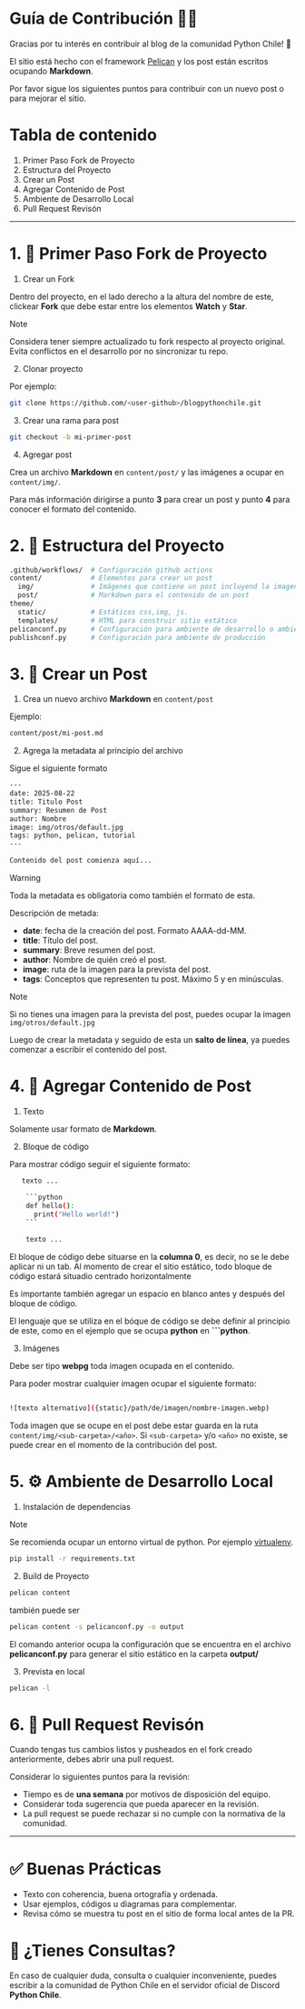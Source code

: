# Guía de Contribución 🐍✨

Gracias por tu interés en contribuir al blog de la comunidad Python Chile! 🚀

El sitio está hecho con el framework [Pelican](https://getpelican.com/) y los post están escritos ocupando **Markdown**.

Por favor sigue los siguientes puntos para contribuir con un nuevo post o para mejorar el sitio.

# Tabla de contenido

1. Primer Paso Fork de Proyecto
2. Estructura del Proyecto
3. Crear un Post
4. Agregar Contenido de Post
5. Ambiente de Desarrollo Local
6. Pull Request Revisón


---

# 1. 🍴 Primer Paso Fork de Proyecto

1. Crear un Fork

Dentro del proyecto, en el lado derecho a la altura del nombre de este, clickear **Fork** que debe estar entre los elementos **Watch** y **Star**.

>[!NOTE]
> Considera tener siempre actualizado tu fork respecto al proyecto original.
> Evita conflictos en el desarrollo por no sincronizar tu repo.


2. Clonar proyecto

Por ejemplo:

```bash
git clone https://github.com/<user-github>/blogpythonchile.git
```

3. Crear una rama para post

```bash
git checkout -b mi-primer-post
```

4. Agregar post

Crea un archivo **Markdown** en `content/post/` y las imágenes a ocupar en `content/img/`.

Para más información dirigirse a punto **3** para crear un post y punto **4** para conocer el formato del contenido. 


# 2. 📂 Estructura del Proyecto

```bash
.github/workflows/  # Configuración github actions
content/            # Elementos para crear un post
  img/              # Imágenes que contiene un post incluyend la imagen de su prevista
  post/             # Markdown para el contenido de un post
theme/
  static/           # Estáticos css,img, js.
  templates/        # HTML para construir sitio estático
pelicanconf.py      # Configuración para ambiente de desarrollo o ambiente local
publishconf.py      # Configuración para ambiente de producción
```


# 3. 📝 Crear un Post

1. Crea un nuevo archivo **Markdown** en `content/post`

Ejemplo:

```bash
content/post/mi-post.md
```

2. Agrega la metadata al principio del archivo

Sigue el siguiente formato

```bash
---
date: 2025-08-22
title: Titulo Post
summary: Resumen de Post
author: Nombre
image: img/otros/default.jpg
tags: python, pelican, tutorial
---

Contenido del post comienza aquí...
```

>[!WARNING]
> Toda la metadata es obligatoria como también el formato de esta.

Descripción de metada:

- **date**: fecha de la creación del post. Formato AAAA-dd-MM.
- **title**: Título del post.
- **summary**: Breve resumen del post.
- **author**: Nombre de quién creó el post.
- **image**: ruta de la imagen para la prevista del post.
- **tags**: Conceptos que representen tu post. Máximo 5 y en minúsculas.

>[!NOTE]
> Si no tienes una imagen para la prevista del post, puedes ocupar la imagen `img/otros/default.jpg`

Luego de crear la metadata y seguido de esta un **salto de línea**, ya puedes comenzar a escribir el contenido del post.


# 4. 🎨 Agregar Contenido de Post

1. Texto

Solamente usar formato de **Markdown**.

2. Bloque de código

Para mostrar código seguir el siguiente formato:

```bash
   texto ...

    ```python
    def hello():
      print("Hello world!")
    ```
    
    texto ...
```

El bloque de código debe situarse en la **columna 0**, es decir, no se le debe aplicar ni un tab.
Al momento de crear el sitio estático, todo bloque de código estará situadio centrado horizontalmente

Es importante también agregar un espacio en blanco antes y después del bloque de código.

El lenguaje que se utiliza en el bóque de código se debe definir al principio de este, como en el ejemplo que se ocupa **python** en **```python**.

3. Imágenes

Debe ser tipo **webpg** toda imagen ocupada en el contenido.

Para poder mostrar cualquier imagen ocupar el siguiente formato:

```bash

![texto alternativo]({static}/path/de/imagen/nombre-imagen.webp)

```

Toda imagen que se ocupe en el post debe estar guarda en la ruta `content/img/<sub-carpeta>/<año>`. Si `<sub-carpeta>` y/o `<año>` no existe, se puede 
crear en el momento de la contribución del post.


# 5. ⚙️ Ambiente de Desarrollo Local

1. Instalación de dependencias

>[!NOTE]
> Se recomienda ocupar un entorno virtual de python. Por ejemplo [virtualenv](https://virtualenv.pypa.io/en/latest/).

```bash
pip install -r requirements.txt
```

2. Build de Proyecto

```bash
pelican content
```

también puede ser

```bash
pelican content -s pelicanconf.py -o output
```

El comando anterior ocupa la configuración que se encuentra en el archivo **pelicanconf.py** 
para generar el sitio estático en la carpeta **output/**

3. Prevista en local

```bash
pelican -l
```


# 6. 🔄 Pull Request Revisón

Cuando tengas tus cambios listos y pusheados en el fork creado anteriormente, debes abrir una pull request.

Considerar lo siguientes puntos para la revisión:

- Tiempo es de **una semana** por motivos de disposición del equipo.
- Considerar toda sugerencia que pueda aparecer en la revisión. 
- La pull request se puede rechazar si no cumple con la normativa de la comunidad.

---

# ✅ Buenas Prácticas

- Texto con coherencia, buena ortografía y ordenada.
- Usar ejemplos, códigos u diagramas para complementar.
- Revisa cómo se muestra tu post en el sitio de forma local antes de la PR.


# 💬 ¿Tienes Consultas?

En caso de cualquier duda, consulta o cualquier inconveniente, puedes escribir a la comunidad de Python Chile en 
el servidor oficial de Discord **Python Chile**.